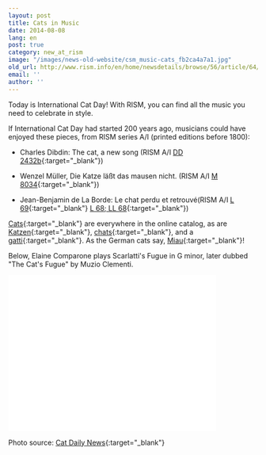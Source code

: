 ```yaml
---
layout: post
title: Cats in Music
date: 2014-08-08
lang: en
post: true
category: new_at_rism
image: "/images/news-old-website/csm_music-cats_fb2ca4a7a1.jpg"
old_url: http://www.rism.info/en/home/newsdetails/browse/56/article/64/cats-in-music.html
email: ''
author: ''
---
```


Today is International Cat Day! With RISM, you can find all the music you need to celebrate in style.

If International Cat Day had started 200 years ago, musicians could have enjoyed these pieces, from RISM series A/I (printed editions before 1800):

- Charles Dibdin: The cat, a new song (RISM A/I [DD 2432b](https://opac.rism.info/search?id=00000991017257){:target="_blank"})

- Wenzel Müller, Die Katze läßt das mausen nicht. (RISM A/I [M 8034](https://opac.rism.info/search?id=00000990046358){:target="_blank"})

- Jean-Benjamin de La Borde: Le chat perdu et retrouvé(RISM A/I [L 69](https://opac.rism.info/search?id=00000990035910){:target="_blank"} [L 68; LL 68](https://opac.rism.info/search?id=00000990035909){:target="_blank"})

[Cats](https://opac.rism.info/search?View=rism&q=cats){:target="_blank"} are everywhere in the online catalog, as are [Katzen](https://opac.rism.info/search?View=rism&q=katzen){:target="_blank"}, [chats](https://opac.rism.info/search?View=rism&q=chats){:target="_blank"}, and a [gatti](https://opac.rism.info/search?id=270002292&db=251&View=rism){:target="_blank"}. As the German cats say, [Miau](https://opac.rism.info/search?View=rism&q=miau){:target="_blank"}!


Below, Elaine Comparone plays Scarlatti's Fugue in G minor, later dubbed "The Cat's Fugue" by Muzio Clementi.

<iframe width="420" height="315" src="//www.youtube.com/embed/CbW1nNBqVnI" frameborder="0" allowfullscreen></iframe>

Photo source: [Cat Daily News](http://catdailynews.com/2013/11/classical-music-for-cats/){:target="_blank"}